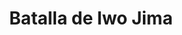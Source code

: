 ﻿---
title: "Batalla de Iwo Jima"
permalink: periodes_862.html
layout: periode
dataInici: 1945-02-19
dataFi: 1945-03-26
sidebar: periodes
pares:
  - 356:
    title: "Guerra del Pacífico"
    dataInici: "(1941-12-07)"
    dataFi: "(1945-08-14)"

fills:
jocsPrincipals:
  - title: "Iwo: Bloodbath in the Bonins 19 Feb – 17 Mar 1945"
    bggId: 144958
    dataInici: 
    dataFi: 

  - title: "D-Day at Iwo Jima"
    bggId: 217201
    dataInici: 
    dataFi: 

jocsEscenaris:
  - title: "Operations Special #1 - Iwo Jima: Rage Against the Marines"
    bggId: 37875
    dataInici: 1945-02-17
    dataFi: 1945-03-14

jocsEpoca:
jocsEpocaEscenaris:
---
